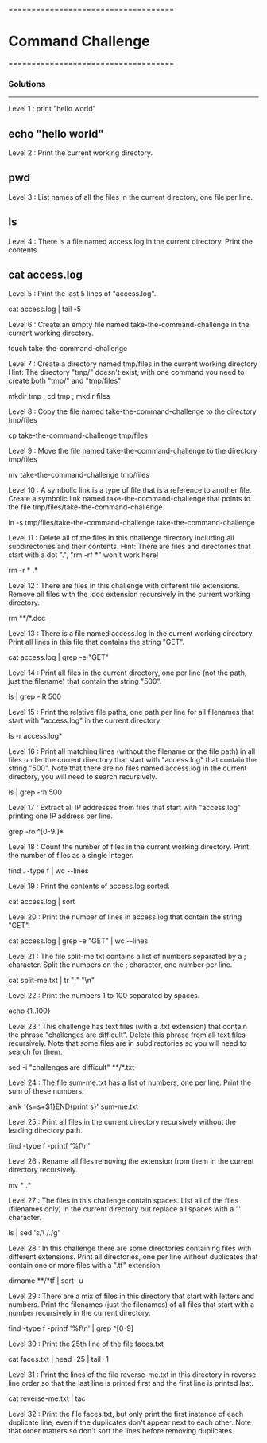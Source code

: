 ====================================
# Command Challenge
====================================
### Solutions
-----------------------------------------

Level 1 : print "hello world"

echo "hello world"
-----------------------------------------


Level 2 : Print the current working directory.

pwd
-----------------------------------------


Level 3 : List names of all the files in the current directory, one file per line.

ls
--------------------------------------------


Level 4 : There is a file named access.log in the current directory. Print the contents.

cat access.log
-------------------------------------------


Level 5 : Print the last 5 lines of "access.log".

cat access.log | tail -5



Level 6 : Create an empty file named take-the-command-challenge in the current working directory.

touch take-the-command-challenge



Level 7 : Create a directory named tmp/files in the current working directory
Hint: The directory "tmp/" doesn't exist, with one command you need to create both "tmp/" and "tmp/files"

mkdir tmp ; cd tmp ; mkdir files



Level 8 : Copy the file named take-the-command-challenge to the directory tmp/files

cp take-the-command-challenge tmp/files



Level 9 : Move the file named take-the-command-challenge to the directory tmp/files

mv take-the-command-challenge tmp/files



Level 10 : A symbolic link is a type of file that is a reference to another file.
Create a symbolic link named take-the-command-challenge that points to the file tmp/files/take-the-command-challenge.

ln -s tmp/files/take-the-command-challenge take-the-command-challenge



Level 11 : Delete all of the files in this challenge directory including all subdirectories and their contents.
Hint: There are files and directories that start with a dot ".", "rm -rf *" won't work here!

rm -r * .*



Level 12 : There are files in this challenge with different file extensions. Remove all files with the .doc extension recursively in the current working directory.

rm **/*.doc



Level 13 : There is a file named access.log in the current working directory. Print all lines in this file that contains the string "GET".

cat access.log | grep -e "GET"



Level 14 : Print all files in the current directory, one per line (not the path, just the filename) that contain the string "500".

ls | grep -lR 500



Level 15 : Print the relative file paths, one path per line for all filenames that start with "access.log" in the current directory.

ls -r access.log*



Level 16 : Print all matching lines (without the filename or the file path) in all files under the current directory that start with "access.log" that contain the string "500".
Note that there are no files named access.log in the current directory, you will need to search recursively.

ls | grep -rh 500



Level 17 : Extract all IP addresses from files that start with "access.log" printing one IP address per line.

grep -ro ^[0-9.]*



Level 18 : Count the number of files in the current working directory. Print the number of files as a single integer.

find . -type f | wc --lines



Level 19 : Print the contents of access.log sorted.

cat access.log | sort



Level 20 : Print the number of lines in access.log that contain the string "GET".

cat access.log | grep -e "GET" | wc --lines



Level 21 : The file split-me.txt contains a list of numbers separated by a ; character. Split the numbers on the ; character, one number per line.

cat split-me.txt | tr ";" "\n"



Level 22 : Print the numbers 1 to 100 separated by spaces.

echo {1..100}



Level 23 : This challenge has text files (with a .txt extension) that contain the phrase "challenges are difficult". Delete this phrase from all text files recursively.
Note that some files are in subdirectories so you will need to search for them.

sed -i "challenges are difficult" **/*.txt



Level 24 : The file sum-me.txt has a list of numbers, one per line. Print the sum of these numbers.

awk '{s=s+$1}END{print s}' sum-me.txt



Level 25 : Print all files in the current directory recursively without the leading directory path.

find -type f -printf '%f\n'



Level 26 : Rename all files removing the extension from them in the current directory recursively.

mv * .*



Level 27 : The files in this challenge contain spaces. List all of the files (filenames only) in the current directory but replace all spaces with a '.' character.

ls | sed 's/\ /\./g'



Level 28 : In this challenge there are some directories containing files with different extensions. Print all directories, one per line without duplicates that contain one or more files with a ".tf" extension.

dirname **/*tf | sort -u



Level 29 : There are a mix of files in this directory that start with letters and numbers. Print the filenames (just the filenames) of all files that start with a number recursively in the current directory.

find -type f -printf '%f\n' | grep ^[0-9]



Level 30 : Print the 25th line of the file faces.txt

cat faces.txt | head -25 | tail -1



Level 31 : Print the lines of the file reverse-me.txt in this directory in reverse line order so that the last line is printed first and the first line is printed last.

cat reverse-me.txt | tac



Level 32 : Print the file faces.txt, but only print the first instance of each duplicate line, even if the duplicates don't appear next to each other.
Note that order matters so don't sort the lines before removing duplicates.


